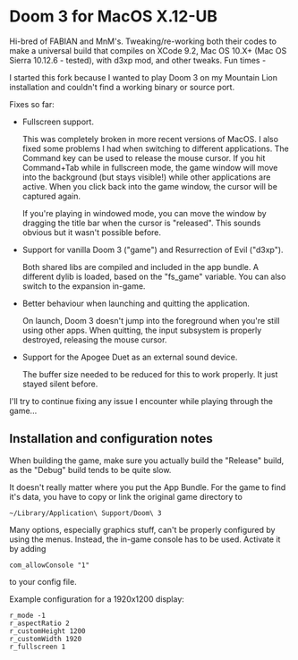 # Doom 3 for MacOS X.12-UB

Hi-bred of FABIAN and MnM's. Tweaking/re-working both their codes to make a universal build that compiles on XCode 9.2, Mac OS 10.X+ (Mac OS Sierra 10.12.6 - tested), with d3xp mod, and other tweaks. Fun times - 

I started this fork because I wanted to play Doom 3 on my Mountain Lion installation and couldn't
find a working binary or source port.

Fixes so far:

- Fullscreen support.

  This was completely broken in more recent versions of MacOS. I also fixed some problems I had
  when switching to different applications. The Command key can be used to release the mouse cursor.
  If you hit Command+Tab while in fullscreen mode, the game window will move into the background
  (but stays visible!) while other applications are active. When you click back into the game window,
  the cursor will be captured again.

  If you're playing in windowed mode, you can move the window by dragging the title bar when the
  cursor is "released". This sounds obvious but it wasn't possible before.

- Support for vanilla Doom 3 ("game") and Resurrection of Evil ("d3xp").

  Both shared libs are compiled and included in the app bundle. A different dylib is loaded, based on
  the "fs_game" variable. You can also switch to the expansion in-game.

- Better behaviour when launching and quitting the application.

  On launch, Doom 3 doesn't jump into the foreground when you're still using other apps. When quitting,
  the input subsystem is properly destroyed, releasing the mouse cursor.

- Support for the Apogee Duet as an external sound device.

  The buffer size needed to be reduced for this to work properly. It just stayed silent before.

I'll try to continue fixing any issue I encounter while playing through the game...

## Installation and configuration notes

When building the game, make sure you actually build the "Release" build, as the "Debug" build tends
to be quite slow.

It doesn't really matter where you put the App Bundle. For the game to find it's data, you have to
copy or link the original game directory to

    ~/Library/Application\ Support/Doom\ 3

Many options, especially graphics stuff, can't be properly configured by using the menus. Instead,
the in-game console has to be used. Activate it by adding

    com_allowConsole "1"

to your config file.

Example configuration for a 1920x1200 display:

    r_mode -1
    r_aspectRatio 2
    r_customHeight 1200
    r_customWidth 1920
    r_fullscreen 1
    
